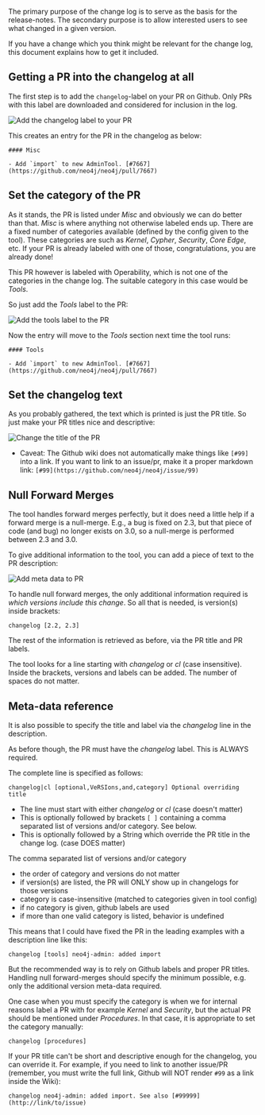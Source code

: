 
The primary purpose of the change log is to serve as the basis for the
release-notes. The secondary purpose is to allow interested users to
see what changed in a given version.

If you have a change which you think might be relevant for the change
log, this document explains how to get it included.

## Getting a PR into the changelog at all

The first step is to add the `changelog`-label on your PR on
Github. Only PRs with this label are downloaded and considered for
inclusion in the log.

![Add the changelog label to your PR](https://raw.githubusercontent.com/spacecowboy/neo4j-changelog/master/docs/AddChangelogLabel.png)

This creates an entry for the PR in the changelog as below:

```
#### Misc

- Add `import` to new AdminTool. [#7667](https://github.com/neo4j/neo4j/pull/7667)
```

## Set the category of the PR

As it stands, the PR is listed under *Misc* and obviously we can do
better than that. *Misc* is where anything not otherwise labeled ends
up. There are a fixed number of categories available (defined by the
config given to the tool). These categories are such as *Kernel*,
*Cypher*, *Security*, *Core Edge*, etc. If your PR is already labeled
with one of those, congratulations, you are already done!

This PR however is labeled with Operability, which is not one of the
categories in the change log. The suitable category in this case would
be *Tools*.

So just add the *Tools* label to the PR:

![Add the tools label to the PR](https://raw.githubusercontent.com/spacecowboy/neo4j-changelog/master/docs/AddToolsLabel.png)

Now the entry will move to the *Tools* section next time the tool runs:

```
#### Tools

- Add `import` to new AdminTool. [#7667](https://github.com/neo4j/neo4j/pull/7667)
```

## Set the changelog text

As you probably gathered, the text which is printed is just the PR
title. So just make your PR titles nice and descriptive:

![Change the title of the PR](https://raw.githubusercontent.com/spacecowboy/neo4j-changelog/master/docs/SetTitle.png)

* Caveat: The Github wiki does not automatically make things like
  `[#99]` into a link. If you want to link to an issue/pr, make it a
  proper markdown link:
  `[#99](https://github.com/neo4j/neo4j/issue/99)`

## Null Forward Merges

The tool handles forward merges perfectly, but it does need a little
help if a forward merge is a null-merge. E.g., a bug is fixed on 2.3,
but that piece of code (and bug) no longer exists on 3.0, so a
null-merge is performed between 2.3 and 3.0.

To give additional information to the tool, you can add a piece of
text to the PR description:

![Add meta data to PR](https://raw.githubusercontent.com/spacecowboy/neo4j-changelog/master/docs/AddMetaDeta.png)

To handle null forward merges, the only additional information
required is *which versions include this change*. So all that is
needed, is version(s) inside brackets:

```
changelog [2.2, 2.3]
```

The rest of the information is retrieved as before, via the PR title
and PR labels.

The tool looks for a line starting with *changelog* or *cl* (case
insensitive). Inside the brackets, versions and labels can be added.
The number of spaces do not matter.

## Meta-data reference

It is also possible to specify the title and label via the *changelog*
line in the description.

As before though, the PR must have the *changelog* label. This is
ALWAYS required.

The complete line is specified as follows:

```
changelog|cl [optional,VeRSIons,and,category] Optional overriding title
```

* The line must start with either *changelog* or *cl* (case doesn't matter)
* This is optionally followed by brackets `[ ]` containing a comma
  separated list of versions and/or category. See below.
* This is optionally followed by a String which override the PR title
  in the change log. (case DOES matter)

The comma separated list of versions and/or category

* the order of category and versions do not matter
* if version(s) are listed, the PR will ONLY show up in changelogs for
  those versions
* category is case-insensitive (matched to categories given in tool config)
* if no category is given, github labels are used
* if more than one valid category is listed, behavior is undefined

This means that I could have fixed the PR in the leading examples with
a description line like this:

```
changelog [tools] neo4j-admin: added import
```

But the recommended way is to rely on Github labels and proper PR
titles. Handling null forward-merges should specify the minimum
possible, e.g. only the additional version meta-data required.

One case when you must specify the category is when we for internal
reasons label a PR with for example *Kernel* and *Security*, but the
actual PR should be mentioned under *Procedures*. In that case, it is
appropriate to set the category manually:

```
changelog [procedures]
```

If your PR title can't be short and descriptive enough for the
changelog, you can override it. For example, if you need to link to
another issue/PR (remember, you must write the full link, Github will
NOT render `#99` as a link inside the Wiki):

```
changelog neo4j-admin: added import. See also [#99999](http://link/to/issue)
```
